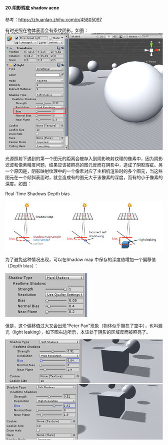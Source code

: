 #### 20.阴影瑕疵 shadow acne

参考：<https://zhuanlan.zhihu.com/p/45805097>

有时光照在物体表面会有条纹阴影，如图：![51](pic/51.png)

光源照射下遇到的第一个图元的距离会被存入到阴影映射纹理的像素中，因为阴影滤波和像素精度问题，结果应该被照亮的图元反而在阴影中，造成了阴影瑕疵。另一个原因是，阴影映射纹理中的一个像素对应了主相机渲染时的多个图元，当这些图元在一个倾斜表面时，就会造成有的图元大于该像素的深度，而有的小于像素的深度。如图：

Real-Time Shadows Depth bias

  ![55](pic/55.png)

为了避免这种情况出现，可以在Shadow map 中保存的深度值增加一个偏移值（Depth bias）：

![52](pic/52.png)

但是，这个偏移值过大又会出现“Peter Pan”现象（物体似乎飘在了空中），也叫漏光（light leaking），如下图右边所示，本该处于阴影的区域反而被照亮了。

![54](pic/53.png)![53](pic/54.png)

